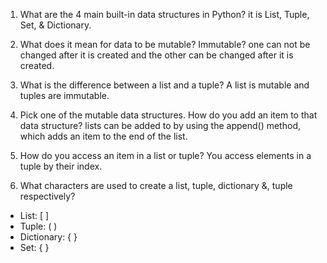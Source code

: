 1. What are the 4 main built-in data structures in Python?
it is List, Tuple, Set, & Dictionary.

2. What does it mean for data to be mutable? Immutable?
one can not be changed after it is created and the other can be changed after it is created.

3. What is the difference between a list and a tuple?
A list is mutable and tuples are immutable.

4. Pick one of the mutable data structures. How do you add an item to that data structure? 
lists can be added to by using the append() method, which adds an item to the end of the list.

5. How do you access an item in a list or tuple?
You access elements in a tuple by their index.


6. What characters are used to create a list, tuple, dictionary &, tuple respectively?
- List: [ ]
- Tuple: ( )
- Dictionary: { }
- Set: { }
